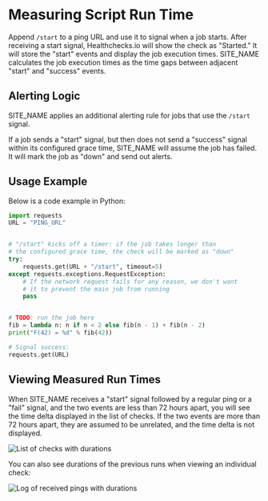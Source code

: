 # Measuring Script Run Time

 Append `/start` to a ping URL and use it to signal when a job starts.
 After receiving a start signal, Healthchecks.io will show the check as "Started."
 It will store the "start" events and display the job execution times. SITE_NAME
 calculates the job execution times as the time gaps between adjacent "start" and
 "success" events.

## Alerting Logic

SITE_NAME applies an additional alerting rule for jobs that  use the `/start` signal.

If a job sends a "start" signal, but then does not send a "success"
signal within its configured grace time, SITE_NAME will assume the job
has failed. It will mark the job as "down" and send out alerts.

## Usage Example

Below is a code example in Python:

```python
import requests
URL = "PING_URL"


# "/start" kicks off a timer: if the job takes longer than
# the configured grace time, the check will be marked as "down"
try:
    requests.get(URL + "/start", timeout=5)
except requests.exceptions.RequestException:
    # If the network request fails for any reason, we don't want
    # it to prevent the main job from running
    pass


# TODO: run the job here
fib = lambda n: n if n < 2 else fib(n - 1) + fib(n - 2)
print("F(42) = %d" % fib(42))

# Signal success:
requests.get(URL)
```

## Viewing Measured Run Times

When SITE_NAME receives a "start" signal followed by a regular ping or a "fail"
signal, and the two events are less than 72 hours apart,
you will see the time delta displayed in the list of checks. If the two events are
more than 72 hours apart, they are assumed to be unrelated, and the time delta is
not displayed.

![List of checks with durations](IMG_URL/checks_durations.png)

You can also see durations of the previous runs when viewing an individual check:

![Log of received pings with durations](IMG_URL/details_durations.png)